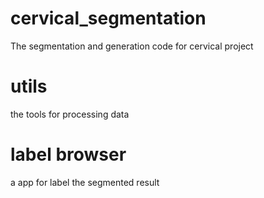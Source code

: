 # cervical_segmentation
The segmentation and generation code for cervical project
# utils
the tools for processing data
# label browser 
a app for label the segmented result 
